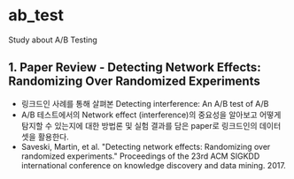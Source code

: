 # ab_test
Study about A/B Testing

## 1. Paper Review - Detecting Network Effects: Randomizing Over Randomized Experiments
- 링크드인 사례를 통해 살펴본 Detecting interference: An A/B test of A/B  
- A/B 테스트에서의 Network effect (interference)의 중요성을 알아보고 어떻게 탐지할 수 있는지에 대한 방법론 및 실험 결과를 담은 paper로 링크드인의 데이터셋을 활용한다.
- Saveski, Martin, et al. "Detecting network effects: Randomizing over randomized experiments." Proceedings of the 23rd ACM SIGKDD international conference on knowledge discovery and data mining. 2017.

